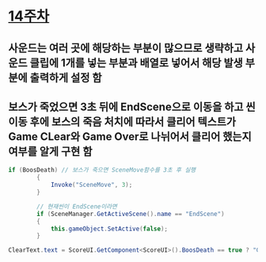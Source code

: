 # [14주차](/README.md)

## 사운드는 여러 곳에 해당하는 부분이 많으므로 생략하고 사운드 클립에 1개를 넣는 부분과 배열로 넣어서 해당 발생 부분에 출력하게 설정 함

## 보스가 죽었으면 3초 뒤에 EndScene으로 이동을 하고 씬 이동 후에 보스의 죽음 처치에 따라서 클리어 텍스트가 Game CLear와 Game Over로 나뉘어서 클리어 했는지 여부를 알게 구현 함
```cs
if (BoosDeath) // 보스가 죽으면 SceneMove함수를 3초 후 실행
        {
            Invoke("SceneMove", 3);
        }

        // 현재씬이 EndScene이라면
        if (SceneManager.GetActiveScene().name == "EndScene")
        {
            this.gameObject.SetActive(false);
        }

ClearText.text = ScoreUI.GetComponent<ScoreUI>().BoosDeath == true ? "Game Clear" : "Game Over";
```
